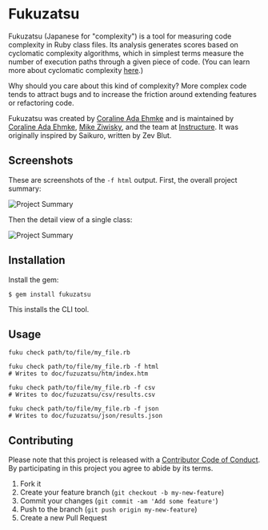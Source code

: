 # Fukuzatsu

Fukuzatsu (Japanese for "complexity") is a tool for measuring code complexity in Ruby class files. Its analysis
generates scores based on cyclomatic complexity algorithms, which in simplest terms measure the number of execution paths through a given piece of code. (You can learn more about cyclomatic complexity [here](http://en.wikipedia.org/wiki/Cyclomatic_complexity).)

Why should you care about this kind of complexity? More complex code tends to attract bugs and to
increase the friction around extending features or refactoring code.

Fukuzatsu was created by [Coraline Ada Ehmke](http://where.coraline.codes/) and is maintained by [Coraline Ada Ehmke](http://where.coraline.codes/), [Mike Ziwisky](https://github.com/mziwisky), and the team at [Instructure](http://www.instructure.com/). It was originally inspired by Saikuro, written by Zev Blut.

## Screenshots

These are screenshots of the `-f html` output. First, the overall project summary:

![Project Summary](https://gitlab.com/coraline/fukuzatsu/raw/master/doc/images/overview.png)

Then the detail view of a single class:

![Project Summary](https://gitlab.com/coraline/fukuzatsu/raw/master/doc/images/details.png)

## Installation

Install the gem:

    $ gem install fukuzatsu

This installs the CLI tool.

## Usage

    fuku check path/to/file/my_file.rb

    fuku check path/to/file/my_file.rb -f html
    # Writes to doc/fuzuzatsu/htm/index.htm

    fuku check path/to/file/my_file.rb -f csv
    # Writes to doc/fuzuzatsu/csv/results.csv

    fuku check path/to/file/my_file.rb -f json
    # Writes to doc/fuzuzatsu/json/results.json

## Contributing

Please note that this project is released with a [Contributor Code of Conduct](http://contributor-covenant.org/version/1/0/0/). By participating in this project you agree to abide by its terms.

1. Fork it
2. Create your feature branch (`git checkout -b my-new-feature`)
3. Commit your changes (`git commit -am 'Add some feature'`)
4. Push to the branch (`git push origin my-new-feature`)
5. Create a new Pull Request
